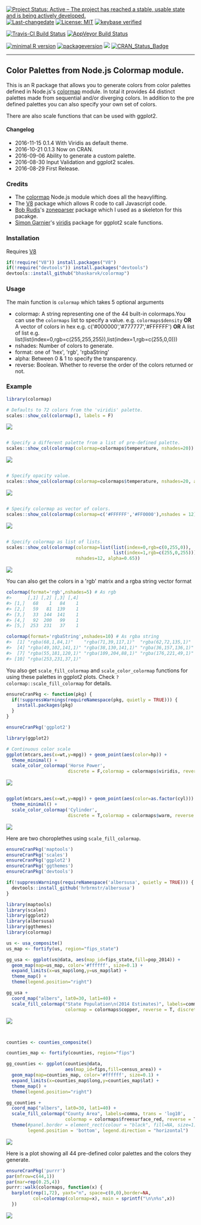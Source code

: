 
<!-- README.md is generated from README.Rmd. Please edit that file -->
[![Project Status: Active – The project has reached a stable, usable state and is being actively developed.](http://www.repostatus.org/badges/latest/active.svg)](http://www.repostatus.org/#active) [![Last-changedate](https://img.shields.io/badge/last%20change-2017--02--27-green.svg)](/commits/master) [![License: MIT](https://img.shields.io/badge/License-MIT-yellow.svg)](https://opensource.org/licenses/MIT) [![keybase verified](https://img.shields.io/badge/keybase-verified-brightgreen.svg)](https://gist.github.com/bhaskarvk/46fbf2ba7b5713151d7e)

[![Travis-CI Build Status](https://travis-ci.org/bhaskarvk/colormap.svg?branch=master)](https://travis-ci.org/bhaskarvk/colormap) [![AppVeyor Build Status](https://ci.appveyor.com/api/projects/status/github/bhaskarvk/colormap?branch=master&svg=true)](https://ci.appveyor.com/project/bhaskarvk/colormap)

[![minimal R version](https://img.shields.io/badge/R%3E%3D-3.1.0-6666ff.svg)](https://cran.r-project.org/) [![packageversion](https://img.shields.io/badge/Package%20version-0.1.4-orange.svg?style=flat-square)](commits/master) [![](http://cranlogs.r-pkg.org/badges/grand-total/colormap)](http://cran.rstudio.com/web/packages/colormap/index.html) [![CRAN\_Status\_Badge](http://www.r-pkg.org/badges/version/colormap)](https://cran.r-project.org/package=colormap)

------------------------------------------------------------------------

Color Palettes from Node.js Colormap module.
--------------------------------------------

This is an R package that allows you to generate colors from color palettes defined in Node.js's [colormap](https://github.com/bpostlethwaite/colormap) module. In total it provides 44 distinct palettes made from sequential and/or diverging colors. In addition to the pre defined palettes you can also specify your own set of colors.

There are also scale functions that can be used with ggplot2.

#### Changelog

-   2016-11-15 0.1.4 With Viridis as default theme.
-   2016-10-21 0.1.3 Now on CRAN.
-   2016-09-06 Ability to generate a custom palette.
-   2016-08-30 Input Validation and ggplot2 scales.
-   2016-08-29 First Release.

### Credits

-   The [colormap](https://github.com/bpostlethwaite/colormap) Node.js module which does all the heavylifting.
-   The [V8](https://github.com/jeroenooms/V8) package which allows R code to call Javascript code.
-   [Bob Rudis](https://twitter.com/hrbrmstr)'s [zoneparser](https://github.com/hrbrmstr/zoneparser) package which I used as a skeleton for this pacakge.
-   [Simon Garnier](https://twitter.com/sjmgarnier)'s [viridis](https://github.com/sjmgarnier/viridis) package for ggplot2 scale functions.

### Installation

Requires [V8](https://cran.r-project.org/web/packages/V8/index.html)

``` r
if(!require("V8")) install.packages("V8")
if(!require("devtools")) install.packages("devtools")
devtools::install_github("bhaskarvk/colormap")
```

### Usage

The main function is `colormap` which takes 5 optional arguments

-   colormap: A string representing one of the 44 built-in colormaps.You can use the `colormaps` list to specify a value. e.g. `colormaps$density` **OR** A vector of colors in hex e.g. c('\#000000','\#777777','\#FFFFFF') **OR** A list of list e.g. list(list(index=0,rgb=c(255,255,255)),list(index=1,rgb=c(255,0,0)))
-   nshades: Number of colors to generate.
-   format: one of 'hex', 'rgb', 'rgbaString'
-   alpha: Between 0 & 1 to specify the transparency.
-   reverse: Boolean. Whether to reverse the order of the colors returned or not.

### Example

``` r
library(colormap)

# Defaults to 72 colors from the 'viridis' palette.
scales::show_col(colormap(), labels = F)
```

![](README-eg1-1.png)

``` r

# Specify a different palette from a list of pre-defined palette.
scales::show_col(colormap(colormap=colormaps$temperature, nshades=20))
```

![](README-eg1-2.png)

``` r

# Specify opacity value.
scales::show_col(colormap(colormap=colormaps$temperature, nshades=20, alpha=0.7))
```

![](README-eg1-3.png)

``` r

# Specify colormap as vector of colors.
scales::show_col(colormap(colormap=c('#FFFFFF','#FF0000'),nshades = 12))
```

![](README-eg1-4.png)

``` r

# Specify colormap as list of lists.
scales::show_col(colormap(colormap=list(list(index=0,rgb=c(0,255,0)),
                                        list(index=1,rgb=c(255,0,255))),
                          nshades=12, alpha=0.65))
```

![](README-eg1-5.png)

You can also get the colors in a 'rgb' matrix and a rgba string vector format

``` r
colormap(format='rgb',nshades=5) # As rgb
#>      [,1] [,2] [,3] [,4]
#> [1,]   68    1   84    1
#> [2,]   59   81  139    1
#> [3,]   33  144  141    1
#> [4,]   92  200   99    1
#> [5,]  253  231   37    1

colormap(format='rgbaString',nshades=10) # As rgba string
#>  [1] "rgba(68,1,84,1)"    "rgba(71,39,117,1)"  "rgba(62,72,135,1)" 
#>  [4] "rgba(49,102,141,1)" "rgba(38,130,141,1)" "rgba(36,157,136,1)"
#>  [7] "rgba(55,181,120,1)" "rgba(109,204,88,1)" "rgba(176,221,49,1)"
#> [10] "rgba(253,231,37,1)"
```

You also get `scale_fill_colormap` and `scale_color_colormap` functions for using these palettes in ggplot2 plots. Check `?colormap::scale_fill_colormap` for details.

``` r
ensureCranPkg <- function(pkg) {
  if(!suppressWarnings(requireNamespace(pkg, quietly = TRUE))) {
    install.packages(pkg)
  }
}

ensureCranPkg('ggplot2')

library(ggplot2)

# Continuous color scale
ggplot(mtcars,aes(x=wt,y=mpg)) + geom_point(aes(color=hp)) +
  theme_minimal() +
  scale_color_colormap('Horse Power',
                       discrete = F,colormap = colormaps$viridis, reverse = T)
```

![](README-ggplot2-1.png)

``` r

ggplot(mtcars,aes(x=wt,y=mpg)) + geom_point(aes(color=as.factor(cyl))) +
  theme_minimal() +
  scale_color_colormap('Cylinder',
                       discrete = T,colormap = colormaps$warm, reverse = T)
```

![](README-ggplot2-2.png)

Here are two choroplethes using `scale_fill_colormap`.

``` r
ensureCranPkg('maptools')
ensureCranPkg('scales')
ensureCranPkg('ggplot2')
ensureCranPkg('ggthemes')
ensureCranPkg('devtools')

if(!suppressWarnings(requireNamespace('albersusa', quietly = TRUE))) {
  devtools::install_github('hrbrmstr/albersusa')
}

library(maptools)
library(scales)
library(ggplot2)
library(albersusa)
library(ggthemes)
library(colormap)

us <- usa_composite()
us_map <- fortify(us, region="fips_state")

gg_usa <- ggplot(us@data, aes(map_id=fips_state,fill=pop_2014)) +
  geom_map(map=us_map, color='#ffffff', size=0.1) + 
  expand_limits(x=us_map$long,y=us_map$lat) +
  theme_map() +  
  theme(legend.position="right") 

gg_usa +
  coord_map("albers", lat0=30, lat1=40) +
  scale_fill_colormap("State Population\n(2014 Estimates)", labels=comma,
                      colormap = colormaps$copper, reverse = T, discrete = F)
```

![](README-maps-1.png)

``` r


counties <- counties_composite()

counties_map <- fortify(counties, region="fips")

gg_counties <- ggplot(counties@data, 
                      aes(map_id=fips,fill=census_area)) +
  geom_map(map=counties_map, color='#ffffff', size=0.1) + 
  expand_limits(x=counties_map$long,y=counties_map$lat) +
  theme_map() +  
  theme(legend.position="right") 

gg_counties +
  coord_map("albers", lat0=30, lat1=40) +
  scale_fill_colormap("County Area", labels=comma, trans = 'log10',
                      colormap = colormaps$freesurface_red, reverse = T, discrete = F) +
  theme(#panel.border = element_rect(colour = "black", fill=NA, size=1),
        legend.position = 'bottom', legend.direction = "horizontal")
```

![](README-maps-2.png)

Here is a plot showing all 44 pre-defined color palettes and the colors they generate.

``` r
ensureCranPkg('purrr')
par(mfrow=c(44,1))
par(mar=rep(0.25,4))
purrr::walk(colormaps, function(x) { 
  barplot(rep(1,72), yaxt="n", space=c(0,0),border=NA,
          col=colormap(colormap=x), main = sprintf("\n\n%s",x))
  })
```

![](README-plot-1.png)
